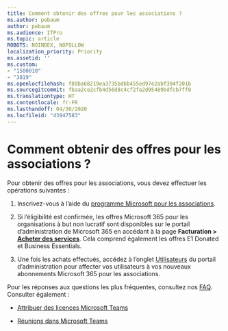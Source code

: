 ```yaml
---
title: Comment obtenir des offres pour les associations ?
ms.author: pebaum
author: pebaum
ms.audience: ITPro
ms.topic: article
ROBOTS: NOINDEX, NOFOLLOW
localization_priority: Priority
ms.assetid: ''
ms.custom:
- "1500010"
- "3819"
ms.openlocfilehash: f89ba68219ea3735bdbb455ed97e2abf394f201b
ms.sourcegitcommit: fbaa2ce2cfb4d56d8c4cf2fa2d95489bdfcb7ff0
ms.translationtype: HT
ms.contentlocale: fr-FR
ms.lasthandoff: 04/30/2020
ms.locfileid: "43947583"
---
```

# <a name="how-to-get-nonprofit-offers"></a>Comment obtenir des offres pour les associations ?

Pour obtenir des offres pour les associations, vous devez effectuer les opérations suivantes :

1. Inscrivez-vous à l’aide du [programme Microsoft pour les associations](https://go.microsoft.com/fwlink/p/?linkid=2008962).

2. Si l’éligibilité est confirmée, les offres Microsoft 365 pour les organisations à but non lucratif sont disponibles sur le portail d’administration de Microsoft 365 en accédant à la page **Facturation > [Acheter des services](https://go.microsoft.com/fwlink/p/?linkid=868433)**. Cela comprend également les offres E1 Donated et Business Essentials.

3. Une fois les achats effectués, accédez à l’onglet [Utilisateurs](https://admin.microsoft.com/Adminportal/Home#/users) du portail d’administration pour affecter vos utilisateurs à vos nouveaux abonnements Microsoft 365 pour les associations.

Pour les réponses aux questions les plus fréquentes, consultez nos [FAQ](https://www.microsoft.com/microsoft-365/nonprofit/office-365-nonprofit#coreui-heading-67lnrlz). Consulter également :

- [Attribuer des licences Microsoft Teams](https://docs.microsoft.com/MicrosoftTeams/assign-teams-licenses)

- [Réunions dans Microsoft Teams](https://docs.microsoft.com/MicrosoftTeams/tutorial-meetings-in-teams)
